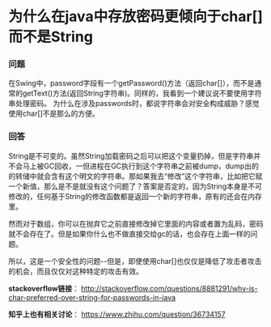 # 为什么在java中存放密码更倾向于char[]而不是String

### 问题

在Swing中，password字段有一个getPassword()方法（返回char[]），而不是通常的getText()方法(返回String字符串)。同样的，我看到一个建议说不要使用字符串处理密码。
为什么在涉及passwords时，都说字符串会对安全构成威胁？感觉使用char[]不是那么的方便。

### 回答

String是不可变的。虽然String加载密码之后可以把这个变量扔掉，但是字符串并不会马上被GC回收，一但进程在GC执行到这个字符串之前被dump，dump出的的转储中就会含有这个明文的字符串。那如果我去“修改”这个字符串，比如把它赋一个新值，那么是不是就没有这个问题了？答案是否定的，因为String本身是不可修改的，任何基于String的修改函数都是返回一个新的字符串，原有的还会在内存里。

然而对于数组，你可以在抛弃它之前直接修改掉它里面的内容或者置为乱码，密码就不会存在了。但是如果你什么也不做直接交给gc的话，也会存在上面一样的问题。

所以，这是一个安全性的问题--但是，即使使用char[]也仅仅是降低了攻击者攻击的机会，而且仅仅对这种特定的攻击有效。

**stackoverflow链接**：
<http://stackoverflow.com/questions/8881291/why-is-char-preferred-over-string-for-passwords-in-java>

**知乎上也有相关讨论**：
<https://www.zhihu.com/question/36734157>
